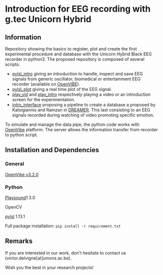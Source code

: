 # Introduction for EEG recording with g.tec Unicorn Hybrid

## Information

Repository showing the basics to register, plot and create the first experimental procedure and database with the Unicorn Hybrid Black EEG recorder in python3. The proposed repository is composed of several scripts:

- [pylsl_intro](pylsl_intro.py) giving an introduction to handle, inspect and save EEG signals from generic oscillator, biomedical or entertainment EEG recorder (available on [OpenVIBE](http://openvibe.inria.fr/supported-hardware/)).
- [pylsl_plot](pylsl_plot.py) giving a real time plot of the EEG signal.
- [play_vid](play_vid.py) and [play_intro](play_intro.py) respectively playing a video or an introduction screen for the experimentation.
- [intro_interface](intro_interface.py) proposing a pipeline to create a database a proposed by Katsigiannis and Ramzan in [DREAMER](https://ieeexplore-ieee-org.ressources-electroniques.univ-lille.fr/document/7887697). This last consisting to an EEG signals recorded during watching of video promoting specific emotion.

To simulate and manage the data pipe, the python code works with [OpenVibe](http://openvibe.inria.fr/) platform. The server allows the information transfer from recorder to python script.

## Installation and Dependencies

### General 

[OpenVibe v3.2.0](http://openvibe.inria.fr/downloads/)

### Python

[Playsound](https://github.com/TaylorSMarks/playsound)1.3.0

OpenCV

[pylsl](https://github.com/chkothe/pylsl) 1.13.1

Full package installation: `pip install -r requirement.txt`

## Remarks

If you are interested in our work, don't hesitate to contact us (victor.delvigne[at]umons.ac.be). 

Wish you the best in your research projects!

